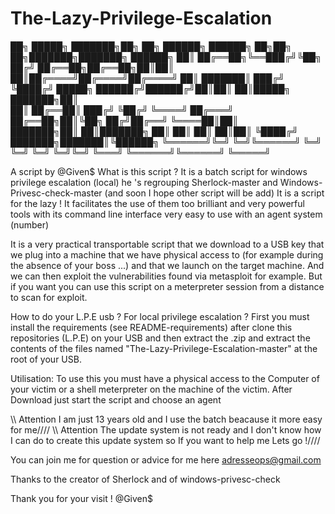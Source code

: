 # The-Lazy-Privilege-Escalation
██╗      █████╗ ███████╗██╗   ██╗              ██████╗ ██████╗ ██╗██╗   ██╗███████╗███████╗ ██████╗
██║     ██╔══██╗╚══███╔╝╚██╗ ██╔╝              ██╔══██╗██╔══██╗██║██║   ██║██╔════╝██╔════╝██╔════╝
██║     ███████║  ███╔╝  ╚████╔╝     █████╗    ██████╔╝██████╔╝██║██║   ██║█████╗  ███████╗██║     
██║     ██╔══██║ ███╔╝    ╚██╔╝      ╚════╝    ██╔═══╝ ██╔══██╗██║╚██╗ ██╔╝██╔══╝  ╚════██║██║     
███████╗██║  ██║███████╗   ██║                 ██║     ██║  ██║██║ ╚████╔╝ ███████╗███████║╚██████╗
╚══════╝╚═╝  ╚═╝╚══════╝   ╚═╝                 ╚═╝     ╚═╝  ╚═╝╚═╝  ╚═══╝  ╚══════╝╚══════╝ ╚═════╝
                                                                                                   


A script by @Given$ 
What is this script ?
It is a batch script for windows privilege escalation (local) he 's regrouping Sherlock-master and Windows-Privesc-check-master (and soon I hope other script will be add) 
It is a script for the lazy !
It facilitates the use of them too brilliant and very powerful tools with its command line interface very easy to use with an agent system (number)

It is a very practical transportable script that we download to a USB key that we plug into a machine that we have physical access to (for example during the absence of your boss ...) and that we launch on the target machine. And we can then exploit the vulnerabilities found via metasploit for example.
But if you want you can use this script on a meterpreter session from a distance to scan for exploit.

How to do your L.P.E usb ? For local privilege escalation ?
First you must install the requirements (see README-requirements) after clone this repositories (L.P.E) on your USB and then extract the .zip and extract the contents of the files named "The-Lazy-Privilege-Escalation-master" at the root of your USB.

Utilisation:
To use this you must have a physical access to the Computer of your victim or a shell meterpreter on the machine of the victim.
After Download just start the script and choose an agent 

\\\\ Attention I am just 13 years old and I use the batch beacause it more easy for me////
\\\\ Attention The update system is not ready and I don't know how I can do to create this update system so If you want to help me Lets go !////


You can join me for question or advice for me here
adresseops@gmail.com

Thanks to the creator of Sherlock and of windows-privesc-check

Thank you for your visit !
@Given$
